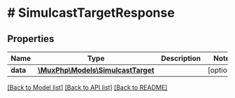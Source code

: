 # # SimulcastTargetResponse

## Properties

Name | Type | Description | Notes
------------ | ------------- | ------------- | -------------
**data** | [**\MuxPhp\Models\SimulcastTarget**](SimulcastTarget.md) |  | [optional]

[[Back to Model list]](../../README.md#models) [[Back to API list]](../../README.md#endpoints) [[Back to README]](../../README.md)
